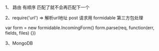 1、
  路由 有顺序 匹配了就不会再匹配下一个

2、require('url') => 解析url地址
   post 请求用 formidable 第三方包处理

   var form = new formidable.IncomingForm()
   form.parse(req, function(err, fields, files) {})

3、MongoDB
